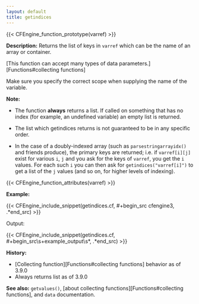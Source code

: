 ```yaml
---
layout: default
title: getindices
---
```


{{< CFEngine_function_prototype(varref) >}}

**Description:** Returns the list of keys in `varref` which can be
the name of an array or container.

[This function can accept many types of data parameters.][Functions#collecting functions]

Make sure you specify the correct scope when supplying the name of the
variable.

**Note:**

- The function **always** returns a list. If called on something that has no
  index (for example, an undefined variable) an empty list is returned.

- The list which getindices returns is not guaranteed to be in any specific
  order.

- In the case of a doubly-indexed array (such as `parsestringarrayidx()` and
  friends produce), the primary keys are returned; i.e. if `varref[i][j]` exist
  for various `i`, `j` and you ask for the keys of `varref`, you get the `i`
  values. For each such `i` you can then ask for `getindices("varref[i]")` to
  get a list of the `j` values (and so on, for higher levels of indexing).

{{< CFEngine_function_attributes(varref) >}}

**Example:**

{{< CFEngine_include_snippet(getindices.cf, #\+begin_src cfengine3, .*end_src) >}}

Output:

{{< CFEngine_include_snippet(getindices.cf, #\+begin_src\s+example_output\s*, .*end_src) >}}

**History:**

- [Collecting function][Functions#collecting functions] behavior as of 3.9.0
- Always returns list as of 3.9.0

**See also:** `getvalues()`, [about collecting functions][Functions#collecting functions], and `data` documentation.
